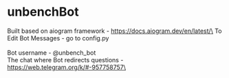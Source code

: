 # unbenchBot 

Built based on aiogram framework - https://docs.aiogram.dev/en/latest/\
To Edit Bot Messages - go to config.py\
\
Bot username - @unbench_bot\
The chat where Bot redirects questions - https://web.telegram.org/k/#-957758757\

